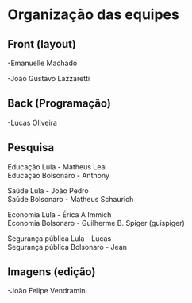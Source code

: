 # Organização das equipes

## Front (layout)
-Emanuelle Machado  

-João Gustavo Lazzaretti


## Back (Programação)
-Lucas Oliveira

## Pesquisa
Educação Lula - Matheus Leal <br>
Educação Bolsonaro - Anthony <br>

Saúde Lula - João Pedro <br>
Saúde Bolsonaro - Matheus Schaurich <br>

Economia Lula - Érica A Immich <br>
Economia Bolsonaro - Guilherme B. Spiger (guispiger) <br>

Segurança pública Lula - Lucas<br>
Segurança pública Bolsonaro - Jean <br>


## Imagens (edição)
-João Felipe Vendramini

